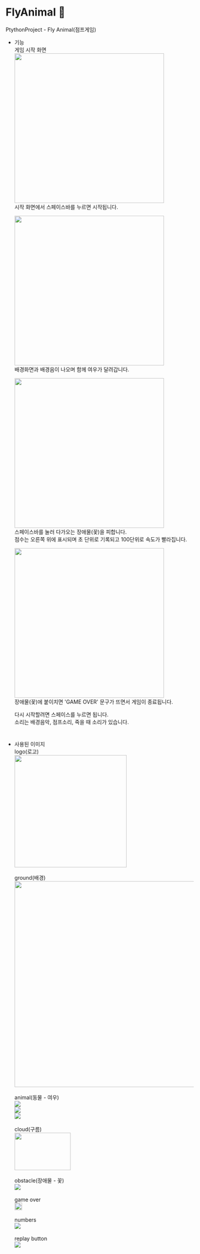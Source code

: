 # FlyAnimal 🦊
PtythonProject - Fly Animal(점프게임)

- 기능<br>
  게임 시작 화면<br>
  <img src="https://user-images.githubusercontent.com/81658826/144712624-00903111-61f3-43e4-88b1-cdca746f8093.png" width="400"><br>
  시작 화면에서 스페이스바를 누르면 시작됩니다. <br>

  <img src="https://user-images.githubusercontent.com/81658826/144712555-6cefc63a-106e-442c-83a6-86e1959f09f4.png" width="400"><br>
  배경화면과 배경음이 나오며 함께 여우가 달려갑니다.<br>

  <img src="https://user-images.githubusercontent.com/81658826/144712554-0625c29f-0af8-4219-8432-46090ffc6faa.png" width="400"><br>
  스페이스바를 눌러 다가오는 장애물(꽃)을 피합니다. <br>
  점수는 오른쪽 위에 표시되며 초 단위로 기록되고 100단위로 속도가 빨라집니다.<br>
  
  <img src="https://user-images.githubusercontent.com/81658826/144712528-96d71111-a256-4623-a89f-4a00b6f43924.png" width="400"><br>
  장애물(꽃)에 붙이치면 'GAME OVER' 문구가 뜨면서 게임이 종료됩니다.<br>
  
  다시 시작할려면 스페이스를 누르면 됩니다.<br>
  소리는 배경음악, 점프소리, 죽을 때 소리가 있습니다.<br>  
  #
  

- 사용된 이미지<br>
  logo(로고)<br>
  <img src="https://user-images.githubusercontent.com/81658826/144744246-cd59c9fb-ce03-4b4f-97f2-f6b0686047c1.png" width="300"><br>
  <br>ground(배경)<br>
  <img src="https://user-images.githubusercontent.com/81658826/144744303-55fbf761-a7b6-41f9-bc87-843570dc831e.png" width="550"><br>
  <br>animal(동물 - 여우)<br>
  <img src="https://user-images.githubusercontent.com/81658826/144744311-f9a25d8d-76cc-4f18-b863-fdb477f05be5.png"><br>
  <img src="https://user-images.githubusercontent.com/81658826/144744312-449426d2-a4e3-4e68-8449-088320105469.png"><br>
  <img src="https://user-images.githubusercontent.com/81658826/144744314-9d4e053c-4fe6-48e1-922b-a137167d5d7b.png"><br>
  <br>cloud(구름)<br>
  <img src="https://user-images.githubusercontent.com/81658826/144744358-c009b2b4-4f28-4421-ac33-873ec28bbeab.png" width="150" height="100"><br>
  <br>obstacle(장애물 - 꽃)<br>
  <img src="https://user-images.githubusercontent.com/81658826/144744359-0e769fee-18ba-435b-818d-0e94c153f3c7.png"><br>
  <br>game over<br>
  <img src="https://user-images.githubusercontent.com/81658826/144744374-2484539f-b85a-40cc-8b5a-7f7cdce12ff0.png" height="20"><br>
  <br>numbers<br>
  <img src="https://user-images.githubusercontent.com/81658826/144744376-8a920594-34a6-4691-85f1-8bcef5c686e3.png"><br>
  <br>replay button<br>
  <img src="https://user-images.githubusercontent.com/81658826/144744389-c997a39e-140e-4de7-9aae-4d715e913446.png">

